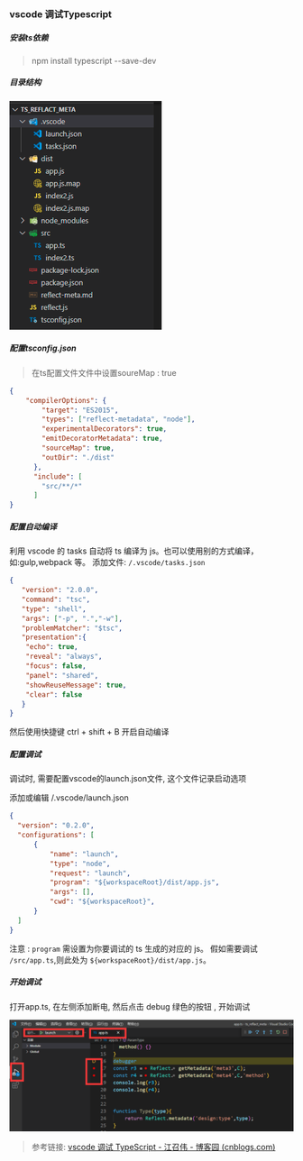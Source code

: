 ### vscode 调试Typescript

##### 安装ts依赖

> npm install typescript --save-dev

##### 目录结构

![image-20220822105613438](https://raw.githubusercontent.com/Delta1035/tuchuang/main/imgimage-20220822105613438.png)

##### 配置tsconfig.json 

 >  在ts配置文件文件中设置soureMap : true

```json
{
	"compilerOptions": {
		"target": "ES2015",
		"types": ["reflect-metadata", "node"],
		"experimentalDecorators": true,
		"emitDecoratorMetadata": true,
		"sourceMap": true,
		"outDir": "./dist"
	  },
	  "include": [
		"src/**/*"
	  ]
}

```

##### 配置自动编译

利用 vscode 的 tasks 自动将 ts 编译为 js。也可以使用别的方式编译，如:gulp,webpack 等。
添加文件: `/.vscode/tasks.json`

```json
{
   "version": "2.0.0",
   "command": "tsc",
   "type": "shell",
   "args": ["-p", ".","-w"],
   "problemMatcher": "$tsc",
   "presentation":{
	"echo": true,
	"reveal": "always",
	"focus": false,
	"panel": "shared",
	"showReuseMessage": true,
	"clear": false
   }
}
```

然后使用快捷键 ctrl + shift + B 开启自动编译

##### 配置调试

调试时, 需要配置vscode的launch.json文件, 这个文件记录启动选项

添加或编辑 /.vscode/launch.json

```json
{
  "version": "0.2.0",
  "configurations": [
      {
          "name": "launch",
          "type": "node",
          "request": "launch",
          "program": "${workspaceRoot}/dist/app.js",
          "args": [],
          "cwd": "${workspaceRoot}",
      }
  ]
}

```

注意 : `program` 需设置为你要调试的 ts 生成的对应的 js。 
假如需要调试 `/src/app.ts`,则此处为 `${workspaceRoot}/dist/app.js`。

##### 开始调试

打开app.ts, 在左侧添加断电, 然后点击 debug 绿色的按钮 , 开始调试

![image-20220822110542680](https://raw.githubusercontent.com/Delta1035/tuchuang/main/imgimage-20220822110542680.png)



> 参考链接: [vscode 调试 TypeScript - 江召伟 - 博客园 (cnblogs.com)](https://www.cnblogs.com/jiangzhaowei/p/10298086.html)

